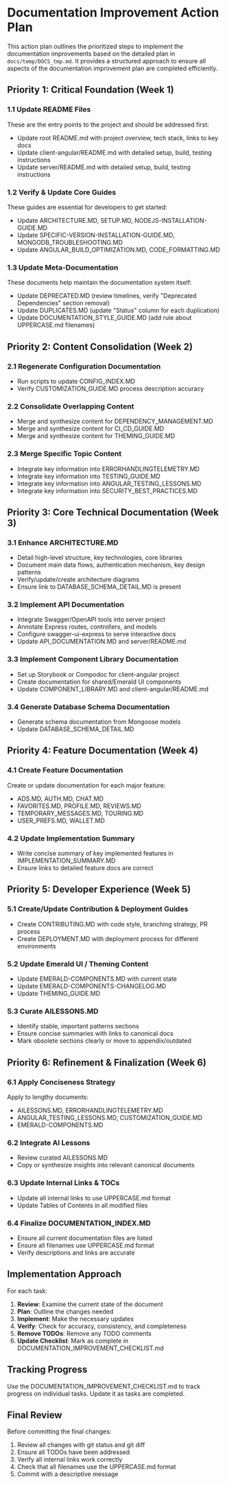 # Documentation Improvement Action Plan

This action plan outlines the prioritized steps to implement the documentation improvements based on the detailed plan in `docs/temp/DOCS_tmp.md`. It provides a structured approach to ensure all aspects of the documentation improvement plan are completed efficiently.

## Priority 1: Critical Foundation (Week 1)

### 1.1 Update README Files

These are the entry points to the project and should be addressed first:

- Update root README.md with project overview, tech stack, links to key docs
- Update client-angular/README.md with detailed setup, build, testing instructions
- Update server/README.md with detailed setup, build, testing instructions

### 1.2 Verify & Update Core Guides

These guides are essential for developers to get started:

- Update ARCHITECTURE.MD, SETUP.MD, NODEJS-INSTALLATION-GUIDE.MD
- Update SPECIFIC-VERSION-INSTALLATION-GUIDE.MD, MONGODB_TROUBLESHOOTING.MD
- Update ANGULAR_BUILD_OPTIMIZATION.MD, CODE_FORMATTING.MD

### 1.3 Update Meta-Documentation

These documents help maintain the documentation system itself:

- Update DEPRECATED.MD (review timelines, verify "Deprecated Dependencies" section removal)
- Update DUPLICATES.MD (update "Status" column for each duplication)
- Update DOCUMENTATION_STYLE_GUIDE.MD (add rule about UPPERCASE.md filenames)

## Priority 2: Content Consolidation (Week 2)

### 2.1 Regenerate Configuration Documentation

- Run scripts to update CONFIG_INDEX.MD
- Verify CUSTOMIZATION_GUIDE.MD process description accuracy

### 2.2 Consolidate Overlapping Content

- Merge and synthesize content for DEPENDENCY_MANAGEMENT.MD
- Merge and synthesize content for CI_CD_GUIDE.MD
- Merge and synthesize content for THEMING_GUIDE.MD

### 2.3 Merge Specific Topic Content

- Integrate key information into ERRORHANDLINGTELEMETRY.MD
- Integrate key information into TESTING_GUIDE.MD
- Integrate key information into ANGULAR_TESTING_LESSONS.MD
- Integrate key information into SECURITY_BEST_PRACTICES.MD

## Priority 3: Core Technical Documentation (Week 3)

### 3.1 Enhance ARCHITECTURE.MD

- Detail high-level structure, key technologies, core libraries
- Document main data flows, authentication mechanism, key design patterns
- Verify/update/create architecture diagrams
- Ensure link to DATABASE_SCHEMA_DETAIL.MD is present

### 3.2 Implement API Documentation

- Integrate Swagger/OpenAPI tools into server project
- Annotate Express routes, controllers, and models
- Configure swagger-ui-express to serve interactive docs
- Update API_DOCUMENTATION.MD and server/README.md

### 3.3 Implement Component Library Documentation

- Set up Storybook or Compodoc for client-angular project
- Create documentation for shared/Emerald UI components
- Update COMPONENT_LIBRARY.MD and client-angular/README.md

### 3.4 Generate Database Schema Documentation

- Generate schema documentation from Mongoose models
- Update DATABASE_SCHEMA_DETAIL.MD

## Priority 4: Feature Documentation (Week 4)

### 4.1 Create Feature Documentation

Create or update documentation for each major feature:

- ADS.MD, AUTH.MD, CHAT.MD
- FAVORITES.MD, PROFILE.MD, REVIEWS.MD
- TEMPORARY_MESSAGES.MD, TOURING.MD
- USER_PREFS.MD, WALLET.MD

### 4.2 Update Implementation Summary

- Write concise summary of key implemented features in IMPLEMENTATION_SUMMARY.MD
- Ensure links to detailed feature docs are correct

## Priority 5: Developer Experience (Week 5)

### 5.1 Create/Update Contribution & Deployment Guides

- Create CONTRIBUTING.MD with code style, branching strategy, PR process
- Create DEPLOYMENT.MD with deployment process for different environments

### 5.2 Update Emerald UI / Theming Content

- Update EMERALD-COMPONENTS.MD with current state
- Update EMERALD-COMPONENTS-CHANGELOG.MD
- Update THEMING_GUIDE.MD

### 5.3 Curate AILESSONS.MD

- Identify stable, important patterns sections
- Ensure concise summaries with links to canonical docs
- Mark obsolete sections clearly or move to appendix/outdated

## Priority 6: Refinement & Finalization (Week 6)

### 6.1 Apply Conciseness Strategy

Apply to lengthy documents:

- AILESSONS.MD, ERRORHANDLINGTELEMETRY.MD
- ANGULAR_TESTING_LESSONS.MD, CUSTOMIZATION_GUIDE.MD
- EMERALD-COMPONENTS.MD

### 6.2 Integrate AI Lessons

- Review curated AILESSONS.MD
- Copy or synthesize insights into relevant canonical documents

### 6.3 Update Internal Links & TOCs

- Update all internal links to use UPPERCASE.md format
- Update Tables of Contents in all modified files

### 6.4 Finalize DOCUMENTATION_INDEX.MD

- Ensure all current documentation files are listed
- Ensure all filenames use UPPERCASE.md format
- Verify descriptions and links are accurate

## Implementation Approach

For each task:

1. **Review**: Examine the current state of the document
2. **Plan**: Outline the changes needed
3. **Implement**: Make the necessary updates
4. **Verify**: Check for accuracy, consistency, and completeness
5. **Remove TODOs**: Remove any TODO comments
6. **Update Checklist**: Mark as complete in DOCUMENTATION_IMPROVEMENT_CHECKLIST.md

## Tracking Progress

Use the DOCUMENTATION_IMPROVEMENT_CHECKLIST.md to track progress on individual tasks. Update it as tasks are completed.

## Final Review

Before committing the final changes:

1. Review all changes with git status and git diff
2. Ensure all TODOs have been addressed
3. Verify all internal links work correctly
4. Check that all filenames use the UPPERCASE.md format
5. Commit with a descriptive message
